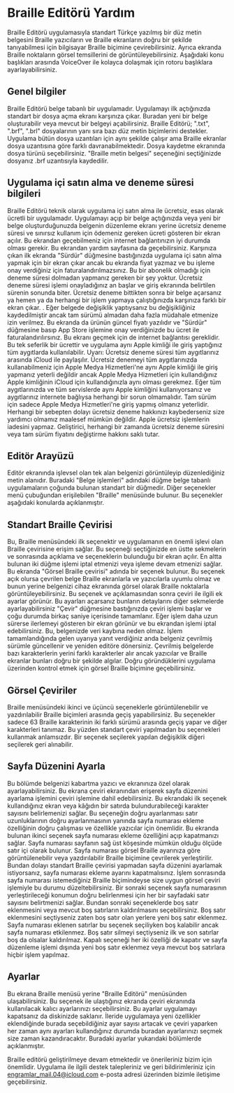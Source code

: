 # Braille Editörü Yardım
Braille Editörü uygulamasıyla standart Türkçe yazılmış bir düz metin belgesini Braille yazıcıların ve Braille ekranların doğru bir şekilde tanıyabilmesi için bilgisayar Braille biçimine çevirebilirsiniz. Ayrıca ekranda Braille noktaların görsel temsillerini de görüntüleyebilirsiniz.
Aşağıdaki konu başlıkları arasında VoiceOver ile kolayca dolaşmak için rotoru başlıklara ayarlayabilirsiniz.
## Genel bilgiler
Braille Editörü belge tabanlı bir uygulamadır. Uygulamayı ilk açtığınızda standart bir dosya açma ekranı karşınıza çıkar. Buradan yeni bir belge oluşturabilir veya mevcut bir belgeyi açabilirsiniz.
Braille Editörü; ".txt", ".brf", ".brl" dosyalarının yanı sıra bazı düz metin biçimlerini destekler. Uygulama bütün dosya uzantıları için aynı şekilde çalışır ama Braille ekranlar dosya uzantısına göre farklı davranabilmektedir.
Dosya kaydetme ekranında dosya türünü seçebilirsiniz. "Braille metin belgesi" seçeneğini seçtiğinizde dosyanız .brf uzantısıyla kaydedilir.
## Uygulama içi satın alma ve deneme süresi bilgileri
Braille Editörü teknik olarak uygulama içi satın alma ile ücretsiz, esas olarak ücretli bir uygulamadır.
Uygulamayı açıp bir belge açtığınızda veya yeni bir belge oluşturduğunuzda belgenin düzenleme ekranı yerine ücretsiz deneme süresi ve sınırsız kullanım için ödemeniz gereken ücreti gösteren bir ekran açılır. Bu ekrandan geçebilmeniz için internet bağlantınızın iyi durumda olması gerekir. Bu ekrandan yardım sayfasına da geçebilirsiniz.
Karşınıza çıkan ilk ekranda "Sürdür" düğmesine bastığınızda uygulama içi satın alma yapmak için bir ekran çıkar ancak bu ekranda fiyat yazmaz ve bu işleme onay verdiğiniz için faturalandırılmazsınız. Bu bir abonelik olmadığı için deneme süresi dolmadan yapmanız gereken bir şey yoktur.
Ücretsiz deneme süresi işlemi onayladığınız an başlar ve giriş ekranında belirtilen sürenin sonunda biter. Ücretsiz deneme bittikten sonra bir belge açarsanız ya hemen ya da herhangi bir işlem yapmaya çalıştığınızda karşınıza farklı bir ekran çıkar. . Eğer belgede değişiklik yaptıysanız bu değişikliğiniz kaydedilmiştir ancak tam sürümü almadan daha fazla müdahale etmenize izin verilmez. Bu ekranda da ürünün güncel fiyatı yazılıdır ve "Sürdür" düğmesine basıp App Store işlemine onay verdiğinizde bu ücret ile faturalandırılırsınız. Bu ekranı geçmek için de internet bağlantısı gereklidir.
Bu tek seferlik bir ücrettir ve uygulama aynı Apple kimliği ile giriş yaptığınız tüm aygıtlarda kullanılabilir.
Uyarı: Ücretsiz deneme süresi tüm aygıtlarınız arasında iCloud ile paylaşılır. Ücretsiz denemeyi tüm aygıtlarınızda kullanabilmeniz için Apple Medya Hizmetleri'ne aynı Apple kimliği ile giriş yapmanız yeterli değildir ancak Apple Medya Hizmetleri için kullandığınız Apple kimliğinin iCloud için kullandığınızla aynı olması gerekmez.
Eğer tüm aygıtlarınızda ve tüm servislerde aynı Apple kimliğini kullanıyorsanız ve aygıtlarınız internete bağlıysa herhangi bir sorun olmamalıdır. Tam sürüm için sadece Apple Medya Hizmetleri'ne giriş yapmış olmanız yeterlidir. Herhangi bir sebepten dolayı ücretsiz deneme hakkınızı  kaybederseniz size yardımcı olmamız maalesef mümkün değildir. Apple ücretsiz işlemlerin iadesini yapmaz.
Geliştirici, herhangi bir zamanda ücretsiz deneme süresini veya tam sürüm fiyatını değiştirme hakkını saklı tutar.
## Editör Arayüzü
Editör ekranında işlevsel olan tek alan belgenizi görüntüleyip düzenlediğiniz metin alanıdır. Buradaki "Belge işlemleri" adındaki düğme belge tabanlı uygulamaların çoğunda bulunan standart bir düğmedir. Diğer seçenekler menü çubuğundan erişilebilen "Braille" menüsünde bulunur. Bu seçenekler aşağıdaki konularda açıklanmıştır.
## Standart Braille Çevirisi
Bu, Braille menüsündeki ilk seçenektir ve uygulamanın en önemli işlevi olan Braille çevirisine erişim sağlar.
Bu seçeneği seçtiğinizde en üstte sekmelerin ve sonrasında açıklama ve seçeneklerin bulunduğu bir ekran açılır. En altta bulunan iki düğme işlemi iptal etmenizi veya işleme devam etmenizi sağlar.
Bu ekranda "Görsel Braille çevirisi" adında bir seçenek bulunur. Bu seçenek açık olursa çevrilen belge Braille ekranlarla ve yazıcılarla uyumlu olmaz ve bunun yerine belgenizi cihaz ekranında görsel olarak Braille noktalarla görüntüleyebilirsiniz.
Bu seçenek ve açıklamasından sonra çeviri ile ilgili ek ayarlar görünür. Bu ayarları açarsanız bunların detaylarını diğer sekmelerde ayarlayabilirsiniz
"Çevir" düğmesine bastığınızda çeviri işlemi başlar ve çoğu durumda birkaç saniye içerisinde tamamlanır.
Eğer işlem daha uzun sürerse ilerlemeyi gösteren bir ekran görünür ve bu ekrandan işlemi iptal edebilirsiniz. Bu, belgenizde veri kaybına neden olmaz.
İşlem tamamlandığında gelen uyarıya yanıt verdiğiniz anda belgeniz çevrilmiş sürümle güncellenir ve yeniden editöre dönersiniz.
Çevrilmiş belgelerde bazı karakterlerin yerini farklı karakterler alır ancak yazıcılar ve Braille ekranlar bunları doğru bir şekilde algılar. Doğru göründüklerini uygulama üzerinden kontrol etmek için görsel Braille biçimine geçebilirsiniz.
## Görsel Çeviriler
Braille menüsündeki ikinci ve üçüncü seçeneklerle görüntülenebilir ve yazdırılabilir Braille biçimleri arasında geçiş yapabilirsiniz.
Bu seçenekler sadece 63 Braille karakterinin iki farklı sürümü arasında geçiş yapar ve diğer karakterleri tanımaz. Bu yüzden standart çeviri yapılmadan bu seçenekleri kullanmak anlamsızdır. Bir seçenek seçilerek yapılan değişiklik diğeri seçilerek geri alınabilir.
## Sayfa Düzenini Ayarla
Bu bölümde belgenizi kabartma yazıcı ve ekranınıza özel olarak ayarlayabilirsiniz. Bu ekrana çeviri ekranından erişerek sayfa düzenini ayarlama işlemini çeviri işlemine dahil edebilirsiniz.
Bu ekrandaki ilk seçenek kullandığınız ekran veya kâğıdın bir satırda bulundurabileceği karakter sayısını belirlemenizi sağlar. Bu seçeneğin doğru ayarlanması satır uzunluklarının doğru ayarlanmasının yanında sayfa numarası ekleme  özelliğinin doğru çalışması ve özellikle yazıcılar için önemlidir.
Bu ekranda bulunan ikinci seçenek sayfa numarası ekleme özelliğini açıp kapatmanızı sağlar. Sayfa numarası sayfanın sağ üst köşesinde mümkün olduğu ölçüde satır içi olarak bulunur.
Sayfa numarası görsel Braille ayarınıza göre görüntülenebilir veya yazdırılabilir Braille biçimine çevrilerek yerleştirilir. Bundan dolayı standart Braille çevirisi yapmadan sayfa düzenini ayarlamak istiyorsanız, sayfa numarası ekleme ayarını kapatmalısınız. İşlem sonrasında sayfa numarası istemediğiniz Braille biçimindeyse size uygun görsel çeviri işlemiyle bu durumu düzeltebilirsiniz.
Bir sonraki seçenek sayfa numarasının yerleştirileceği konumun doğru belirlenmesi için her bir sayfadaki satır sayısını belirtmenizi sağlar.
Bundan sonraki seçeneklerde boş satır eklenmesini veya mevcut boş satırların kaldırılmasını seçebilirsiniz. Boş satır eklenmesini seçtiyseniz zaten boş satır olan yerlere yeni boş satır eklenmez. Sayfa numarası eklenen satırlar bu seçenek seçiliyken boş kalabilir ancak sayfa numarası etkilenmez. Boş satır silmeyi seçtiyseniz ilk ve son satırlar boş da olsalar kaldırılmaz. Kapalı seçeneği her iki özelliği de kapatır ve sayfa düzenleme işlemi dışında yeni boş satır eklenmez veya mevcut boş satırlara hiçbir işlem yapılmaz.
## Ayarlar
Bu ekrana Braille menüsü yerine "Braille Editörü" menüsünden ulaşabilirsiniz. Bu seçenek ile ulaştığınız ekranda çeviri ekranında kullanılacak kalıcı ayarlarınızı seçebilirsiniz. Bu ayarlar uygulamayı kapatsanız da diskinizde saklanır.
İleride uygulamaya yeni özellikler eklendiğinde burada seçebildiğiniz ayar sayısı artacak ve çeviri yaparken her zaman aynı ayarları kullandığınız durumda buradan ayarlarınızı seçmek size zaman kazandıracaktır. Buradaki ayarlar yukarıdaki bölümlerde açıklanmıştır.

Braille editörü geliştirilmeye devam etmektedir ve önerileriniz bizim için önemlidir. Uygulama ile ilgili destek talepleriniz ve geri bildirimleriniz için [engramlar_mail.04@icloud.com](mailto:engramlar_mail.04@icloud.com) e-posta adresi üzerinden bizimle iletişime geçebilirsiniz.
